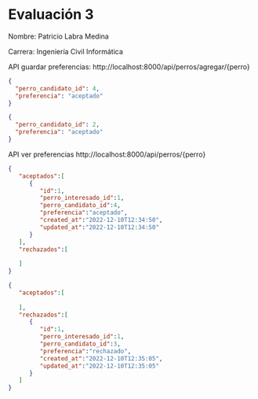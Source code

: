 # Evaluación 3
Nombre: Patricio Labra Medina

Carrera: Ingeniería Civil Informática

API guardar preferencias: http://localhost:8000/api/perros/agregar/{perro}
```json
{
  "perro_candidato_id": 4,
  "preferencia": "aceptado"
}
```
```json
{
  "perro_candidato_id": 2,
  "preferencia": "aceptado"
}
```
API ver preferencias http://localhost:8000/api/perros/{perro}

```json
{
   "aceptados":[
      {
         "id":1,
         "perro_interesado_id":1,
         "perro_candidato_id":4,
         "preferencia":"aceptado",
         "created_at":"2022-12-10T12:34:50",
         "updated_at":"2022-12-10T12:34:50"
      }
   ],
   "rechazados":[
      
   ]
}
```
```json
{
   "aceptados":[
      
   ],
   "rechazados":[
      {
         "id":1,
         "perro_interesado_id":1,
         "perro_candidato_id":3,
         "preferencia":"rechazado",
         "created_at":"2022-12-10T12:35:05",
         "updated_at":"2022-12-10T12:35:05"
      }
   ]
}
```
